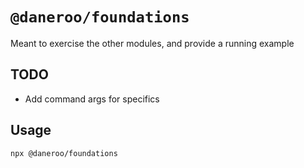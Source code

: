 # `@daneroo/foundations`

Meant to exercise the other modules, and provide a running example

## TODO

- Add command args for specifics

## Usage

```bash
npx @daneroo/foundations
```
